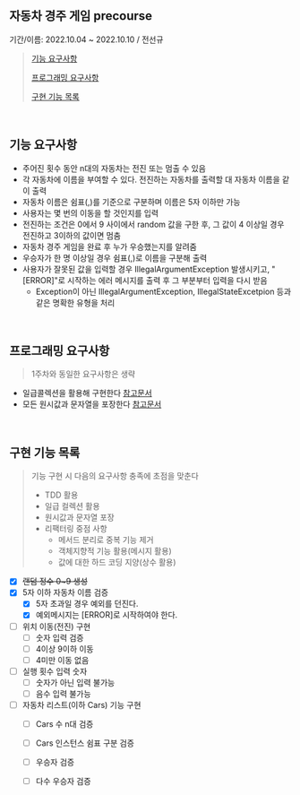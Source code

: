 ## 자동차 경주 게임 precourse

기간/이름: 2022.10.04 ~ 2022.10.10 / 전선규

> [기능 요구사항](#기능-요구사항)
>
> [프로그래밍 요구사항](#프로그래밍-요구사항)
>
> [구현 기능 목록](#구현-기능-목록)

<br>

## 기능 요구사항

- 주어진 횟수 동안 n대의 자동차는 전진 또는 멈출 수 있음
- 각 자동차에 이름을 부여할 수 있다. 전진하는 자동차를 출력할 대 자동차 이름을 같이 출력
- 자동차 이름은 쉼표(,)를 기준으로 구분하며 이름은 5자 이하만 가능
- 사용자는 몇 번의 이동을 할 것인지를 입력
- 전진하는 조건은 0에서 9 사이에서 random 값을 구한 후, 그 값이 4 이상일 경우 전진하고 3이하의 값이면 멈춤
- 자동차 경주 게임을 완료 후 누가 우승했는지를 알려줌
- 우승자가 한 명 이상일 경우 쉼표(,)로 이름을 구분해 출력
- 사용자가 잘못된 값을 입력할 경우 IllegalArgumentException 발생시키고, "[ERROR]"로 시작하는 에러 메시지를 출력 후 그 부분부터 입력을 다시 받음
  - Exception이 아닌 IllegalArgumentException, IllegalStateExcetpion 등과 같은 명확한 유형을 처리

<br>

## 프로그래밍 요구사항

> 1주차와 동일한 요구사항은 생략

- 일급콜렉션을 활용해 구현한다 [참고문서](https://developerfarm.wordpress.com/2012/02/01/object_calisthenics_/)
- 모든 원시값과 문자열을 포장한다 [참고문서](https://developerfarm.wordpress.com/2012/01/27/object_calisthenics_4/)

<br>

## 구현 기능 목록

> 기능 구현 시 다음의 요구사항 충족에 초점을 맞춘다
>
> - TDD 활용
> - 일급 컬렉션 활용
> - 원시값과 문자열 포장
> - 리팩터링 중점 사항
>   - 메서드 분리로 중복 기능 제거
>   - 객체지향적 기능 활용(메시지 활용)
>   - 값에 대한 하드 코딩 지양(상수 활용)

- [x] ~~랜덤 정수 0~9 생성~~
- [x] 5자 이하 자동차 이름 검증
  - [x] 5자 초과일 경우 예외를 던진다.
  - [x] 예외메시지는 [ERROR]로 시작하여야 한다.

- [ ] 위치 이동(전진) 구현
  - [ ] 숫자 입력 검증
  - [ ] 4이상 9이하 이동
  - [ ] 4미만 이동 없음

- [ ] 실행 횟수 입력 숫자
  - [ ] 숫자가 아닌 입력 불가능
  - [ ] 음수 입력 불가능

- [ ] 자동차 리스트(이하 Cars) 기능 구현
  - [ ] Cars 수 n대 검증
  - [ ] Cars 인스턴스 쉼표 구분 검증
  - [ ] 우승자 검증
  - [ ] 다수 우승자 검증



